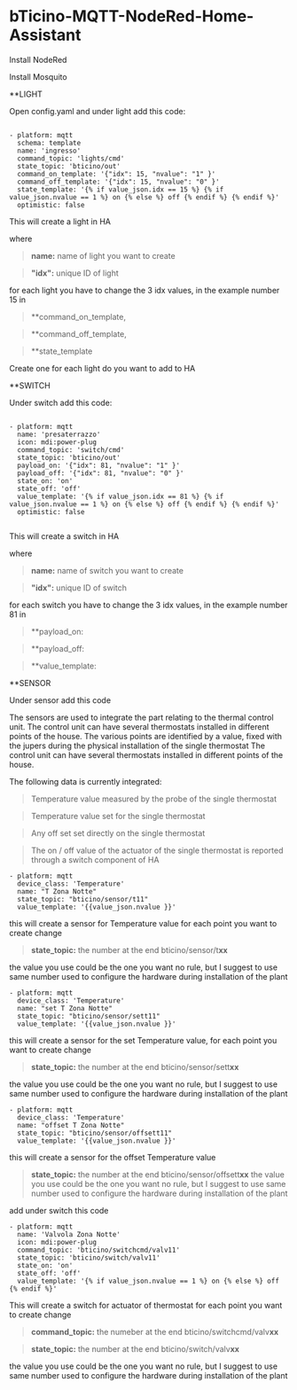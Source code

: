 # bTicino-MQTT-NodeRed-Home-Assistant

Install NodeRed

Install Mosquito

**LIGHT

Open config.yaml and under light add this code:

```

- platform: mqtt
  schema: template
  name: 'ingresso'
  command_topic: 'lights/cmd'
  state_topic: 'bticino/out'
  command_on_template: '{"idx": 15, "nvalue": "1" }'
  command_off_template: '{"idx": 15, "nvalue": "0" }'
  state_template: '{% if value_json.idx == 15 %} {% if value_json.nvalue == 1 %} on {% else %} off {% endif %} {% endif %}'
  optimistic: false
```
This will create a light in HA

where
>**name:** name of light you want to create

>**"idx":** unique ID of light

for each light you have to change the 3 idx values, in the example number 15 in 

>**command_on_template, 

>**command_off_template,

>**state_template

Create one for each light do you want to add to HA


**SWITCH

Under switch add this code:

```

- platform: mqtt
  name: 'presaterrazzo'
  icon: mdi:power-plug
  command_topic: 'switch/cmd'
  state_topic: 'bticino/out'
  payload_on: '{"idx": 81, "nvalue": "1" }'
  payload_off: '{"idx": 81, "nvalue": "0" }'
  state_on: 'on'
  state_off: 'off'
  value_template: '{% if value_json.idx == 81 %} {% if value_json.nvalue == 1 %} on {% else %} off {% endif %} {% endif %}'
  optimistic: false
  
```

This will create a switch in HA

where
>**name:** name of switch you want to create

>**"idx":** unique ID of switch

for each switch you have to change the 3 idx values, in the example number 81 in 

>**payload_on:

>**payload_off:

>**value_template:


**SENSOR

Under sensor add this code

The sensors are used to integrate the part relating to the thermal control unit.
The control unit can have several thermostats installed in different points of the house.
The various points are identified by a value, fixed with the jupers during the physical installation of the single thermostat
The control unit can have several thermostats installed in different points of the house.

The following data is currently integrated:

>Temperature value measured by the probe of the single thermostat

>Temperature value set for the single thermostat

>Any off set set directly on the single thermostat


>The on / off value of the actuator of the single thermostat is reported through a switch component of HA

```
- platform: mqtt
  device_class: 'Temperature'
  name: "T Zona Notte"
  state_topic: "bticino/sensor/t11"
  value_template: '{{value_json.nvalue }}'
  ```
this will create a sensor for Temperature value
for each point you want to create change

>**state_topic:** the number at the end bticino/sensor/t**xx**

the value you use could be the one you want no rule, but I suggest to use same number used to configure the hardware during installation of the plant

```
- platform: mqtt
  device_class: 'Temperature'
  name: "set T Zona Notte"
  state_topic: "bticino/sensor/sett11"
  value_template: '{{value_json.nvalue }}'
  ```
this will create a sensor for the set Temperature value, 
for each point you want to create change

>**state_topic:** the number at the end bticino/sensor/sett**xx**

the value you use could be the one you want no rule, but I suggest to use same number used to configure the hardware during installation of the plant


```
- platform: mqtt
  device_class: 'Temperature'
  name: "offset T Zona Notte"
  state_topic: "bticino/sensor/offsett11"
  value_template: '{{value_json.nvalue }}'
  ```
this will create a sensor for the offset Temperature value

>**state_topic:** the number at the end bticino/sensor/offsett**xx**
the value you use could be the one you want no rule, but I suggest to use same number used to configure the hardware during installation of the plant

add under switch this code
```
- platform: mqtt
  name: 'Valvola Zona Notte'
  icon: mdi:power-plug
  command_topic: 'bticino/switchcmd/valv11'
  state_topic: 'bticino/switch/valv11'
  state_on: 'on'
  state_off: 'off'
  value_template: '{% if value_json.nvalue == 1 %} on {% else %} off {% endif %}'
```
This will create a switch for actuator of thermostat
for each point you want to create change

>**command_topic:** the numeber at the end bticino/switchcmd/valv**xx**

>**state_topic:** the number at the end bticino/switch/valv**xx**


the value you use could be the one you want no rule, but I suggest to use same number used to configure the hardware during installation of the plant


